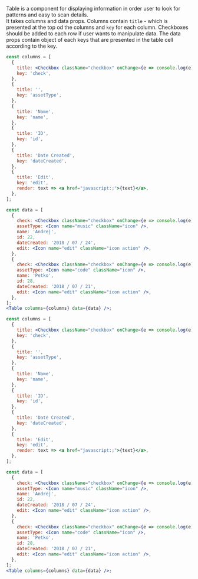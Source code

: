 Table is a component for displaying information in order user to look for patterns and easy to scan details. <br />
It takes columns and data props. Columns contain `title` - which is presented at the top od the columns and `key` for each column. Checkboxes should be added to each row if user wants to manipulate data. The data props contain object of each keys that are presented in the table cell according to the key.

```jsx static
const columns = [
  {
    title: <Checkbox className="checkbox" onChange={e => console.log(e)} />,
    key: 'check',
  },
  {
    title: '',
    key: 'assetType',
  },
  {
    title: 'Name',
    key: 'name',
  },
  {
    title: 'ID',
    key: 'id',
  },
  {
    title: 'Date Created',
    key: 'dateCreated',
  },
  {
    title: 'Edit',
    key: 'edit',
    render: text => <a href="javascript:;">{text}</a>,
  },
];

const data = [
  {
    check: <Checkbox className="checkbox" onChange={e => console.log(e)} />,
    assetType: <Icon name="music" className="icon" />,
    name: 'Andrej',
    id: 22,
    dateCreated: '2018 / 07 / 24',
    edit: <Icon name="edit" className="icon action" />,
  },
  {
    check: <Checkbox className="checkbox" onChange={e => console.log(e)} />,
    assetType: <Icon name="code" className="icon" />,
    name: 'Petko',
    id: 28,
    dateCreated: '2018 / 07 / 21',
    edit: <Icon name="edit" className="icon action" />,
  },
];
<Table columns={columns} data={data} />;
```

```jsx
const columns = [
  {
    title: <Checkbox className="checkbox" onChange={e => console.log(e)} />,
    key: 'check',
  },
  {
    title: '',
    key: 'assetType',
  },
  {
    title: 'Name',
    key: 'name',
  },
  {
    title: 'ID',
    key: 'id',
  },
  {
    title: 'Date Created',
    key: 'dateCreated',
  },
  {
    title: 'Edit',
    key: 'edit',
    render: text => <a href="javascript:;">{text}</a>,
  },
];

const data = [
  {
    check: <Checkbox className="checkbox" onChange={e => console.log(e)} />,
    assetType: <Icon name="music" className="icon" />,
    name: 'Andrej',
    id: 22,
    dateCreated: '2018 / 07 / 24',
    edit: <Icon name="edit" className="icon action" />,
  },
  {
    check: <Checkbox className="checkbox" onChange={e => console.log(e)} />,
    assetType: <Icon name="code" className="icon" />,
    name: 'Petko',
    id: 28,
    dateCreated: '2018 / 07 / 21',
    edit: <Icon name="edit" className="icon action" />,
  },
];
<Table columns={columns} data={data} />;
```
